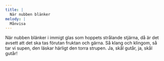 ```yaml
---
title: |
  När nubben blänker
melody: |
  Månvisa
---
```

När nubben blänker i immigt glas 
som hoppets strålande stjärna, 
då är det avsett att det ska tas 
förutan fruktan och gärna. 
Så klang och klingom, så tar vi supen, 
den läskar härligt den torra strupen. 
Ja, skål gutår, ja, skål gutår!